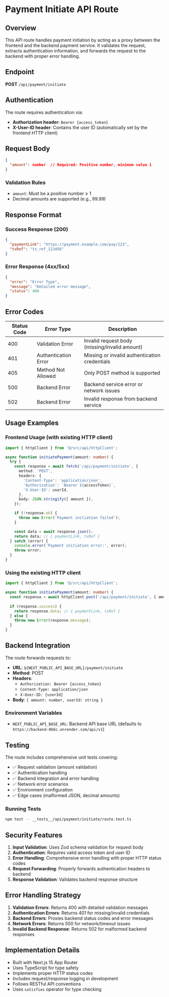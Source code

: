 # Payment Initiate API Route

## Overview

This API route handles payment initiation by acting as a proxy between the frontend and the backend payment service. It validates the request, extracts authentication information, and forwards the request to the backend with proper error handling.

## Endpoint

**POST** `/api/payment/initiate`

## Authentication

The route requires authentication via:
- **Authorization header**: `Bearer {access_token}`
- **X-User-ID header**: Contains the user ID (automatically set by the frontend HTTP client)

## Request Body

```json
{
  "amount": number  // Required: Positive number, minimum value 1
}
```

### Validation Rules

- `amount`: Must be a positive number ≥ 1
- Decimal amounts are supported (e.g., 99.99)

## Response Format

### Success Response (200)

```json
{
  "paymentLink": "https://payment.example.com/pay/123",
  "txRef": "tx_ref_123456"
}
```

### Error Response (4xx/5xx)

```json
{
  "error": "Error Type",
  "message": "Detailed error message",
  "status": 400
}
```

## Error Codes

| Status Code | Error Type | Description |
|-------------|------------|-------------|
| 400 | Validation Error | Invalid request body (missing/invalid amount) |
| 401 | Authentication Error | Missing or invalid authentication credentials |
| 405 | Method Not Allowed | Only POST method is supported |
| 500 | Backend Error | Backend service error or network issues |
| 502 | Backend Error | Invalid response from backend service |

## Usage Examples

### Frontend Usage (with existing HTTP client)

```typescript
import { httpClient } from '@/src/api/httpClient';

async function initiatePayment(amount: number) {
  try {
    const response = await fetch('/api/payment/initiate', {
      method: 'POST',
      headers: {
        'Content-Type': 'application/json',
        'Authorization': `Bearer ${accessToken}`,
        'X-User-ID': userId,
      },
      body: JSON.stringify({ amount }),
    });

    if (!response.ok) {
      throw new Error('Payment initiation failed');
    }

    const data = await response.json();
    return data; // { paymentLink, txRef }
  } catch (error) {
    console.error('Payment initiation error:', error);
    throw error;
  }
}
```

### Using the existing HTTP client

```typescript
import { httpClient } from '@/src/api/httpClient';

async function initiatePayment(amount: number) {
  const response = await httpClient.post('/api/payment/initiate', { amount });
  
  if (response.success) {
    return response.data; // { paymentLink, txRef }
  } else {
    throw new Error(response.message);
  }
}
```

## Backend Integration

The route forwards requests to:
- **URL**: `${NEXT_PUBLIC_API_BASE_URL}/payment/initiate`
- **Method**: POST
- **Headers**: 
  - `Authorization: Bearer {access_token}`
  - `Content-Type: application/json`
  - `X-User-ID: {userId}`
- **Body**: `{ amount: number, userId: string }`

### Environment Variables

- `NEXT_PUBLIC_API_BASE_URL`: Backend API base URL (defaults to `https://backend-066c.onrender.com/api/v1`)

## Testing

The route includes comprehensive unit tests covering:

- ✅ Request validation (amount validation)
- ✅ Authentication handling
- ✅ Backend integration and error handling
- ✅ Network error scenarios
- ✅ Environment configuration
- ✅ Edge cases (malformed JSON, decimal amounts)

### Running Tests

```bash
npm test -- __tests__/api/payment/initiate/route.test.ts
```

## Security Features

1. **Input Validation**: Uses Zod schema validation for request body
2. **Authentication**: Requires valid access token and user ID
3. **Error Handling**: Comprehensive error handling with proper HTTP status codes
4. **Request Forwarding**: Properly forwards authentication headers to backend
5. **Response Validation**: Validates backend response structure

## Error Handling Strategy

1. **Validation Errors**: Returns 400 with detailed validation messages
2. **Authentication Errors**: Returns 401 for missing/invalid credentials
3. **Backend Errors**: Proxies backend status codes and error messages
4. **Network Errors**: Returns 500 for network/timeout issues
5. **Invalid Backend Response**: Returns 502 for malformed backend responses

## Implementation Details

- Built with Next.js 15 App Router
- Uses TypeScript for type safety
- Implements proper HTTP status codes
- Includes request/response logging in development
- Follows RESTful API conventions
- Uses `satisfies` operator for type checking
